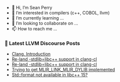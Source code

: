 - 👋 Hi, I’m Sean Perry
- 👀 I’m interested in compilers (c++, COBOL, llvm)
- 🌱 I’m currently learning ...
- 💞️ I’m looking to collaborate on ...
- 📫 How to reach me ...

<!---
s66perry/s66perry is a ✨ special ✨ repository because its `README.md` (this file) appears on your GitHub profile.
You can click the Preview link to take a look at your changes.
--->
### 📕 Latest LLVM Discourse Posts

<!-- DISCOURSE-LLVM:START -->
- [Clang. Introduction](https://discourse.llvm.org/t/clang-introduction/66140#post_1)
- [Re-land -stdlib=libc++ support in clang-cl](https://discourse.llvm.org/t/re-land-stdlib-libc-support-in-clang-cl/61406#post_8)
- [Re-land -stdlib=libc++ support in clang-cl](https://discourse.llvm.org/t/re-land-stdlib-libc-support-in-clang-cl/61406#post_7)
- [Trying to get MLIR_LINK_MLIR_DYLIB implemented](https://discourse.llvm.org/t/trying-to-get-mlir-link-mlir-dylib-implemented/66086#post_18)
- [Std::format not available in libc++ 15?](https://discourse.llvm.org/t/std-format-not-available-in-libc-15/66137#post_2)
<!-- DISCOURSE-LLVM:END -->
